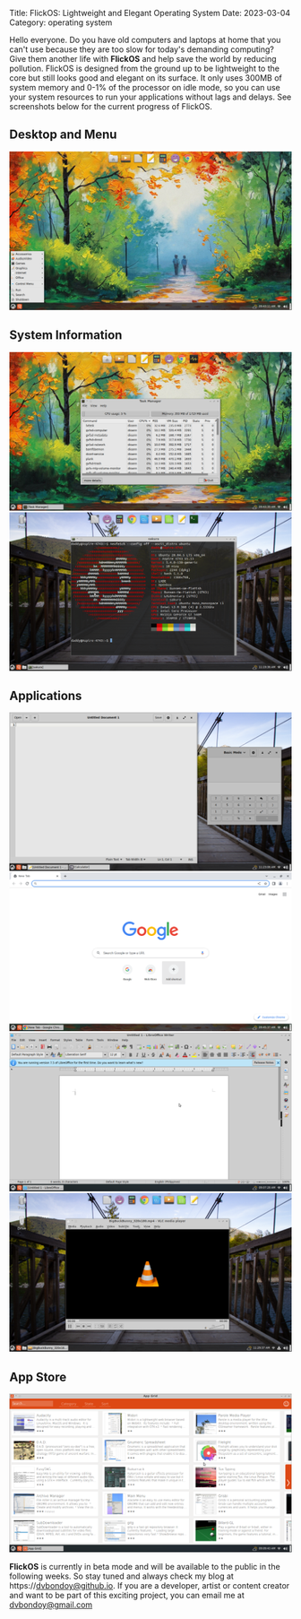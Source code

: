 Title: FlickOS: Lightweight and Elegant Operating System
Date: 2023-03-04
Category: operating system

Hello everyone. Do you have old computers and laptops at home that you can't use because they are too slow for today's demanding computing? Give them another life with **FlickOS** and help save the world by reducing pollution. FlickOS is designed from the ground up to be lightweight to the core but still looks good and elegant on its surface. It only uses  300MB of system memory and 0-1% of the processor on idle mode, so you can use your system resources to run your applications without lags and delays. See screenshots below for the current progress of FlickOS.

## Desktop and Menu
![The Desktop](/images/desktop2.png)

## System Information
![The Task manager](/images/task-manager2.png)
![Neofetch](/images/sysinfo.png)

## Applications
![other](/images/text-calc.png)
![browser](/images/chrome.png)
![office](/images/writer.png)
![vlc](/images/vlc.png)

## App Store
![appgrid](/images/appgrid.png)

**FlickOS** is currently in beta mode and will be available to the public in the following weeks. So stay tuned and always check my blog at https://dvbondoy@github.io. If you are a developer, artist or content creator and want to be part of this exciting project, you can email me at <dvbondoy@gmail.com>